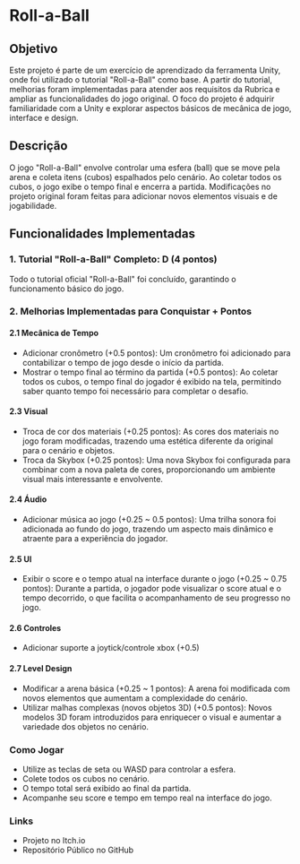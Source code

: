
# Roll-a-Ball

## Objetivo
Este projeto é parte de um exercício de aprendizado da ferramenta Unity, onde foi utilizado o tutorial "Roll-a-Ball" como base. A partir do tutorial, melhorias foram implementadas para atender aos requisitos da Rubrica e ampliar as funcionalidades do jogo original. O foco do projeto é adquirir familiaridade com a Unity e explorar aspectos básicos de mecânica de jogo, interface e design.

## Descrição
O jogo "Roll-a-Ball" envolve controlar uma esfera (ball) que se move pela arena e coleta itens (cubos) espalhados pelo cenário. Ao coletar todos os cubos, o jogo exibe o tempo final e encerra a partida. Modificações no projeto original foram feitas para adicionar novos elementos visuais e de jogabilidade.

## Funcionalidades Implementadas

### 1. Tutorial "Roll-a-Ball" Completo: D (4 pontos)
Todo o tutorial oficial "Roll-a-Ball" foi concluído, garantindo o funcionamento básico do jogo.

### 2. Melhorias Implementadas para Conquistar + Pontos

#### 2.1 Mecânica de Tempo
- Adicionar cronômetro (+0.5 pontos): Um cronômetro foi adicionado para contabilizar o tempo de jogo desde o início da partida.
- Mostrar o tempo final ao término da partida (+0.5 pontos): Ao coletar todos os cubos, o tempo final do jogador é exibido na tela, permitindo saber quanto tempo foi necessário para completar o desafio.

#### 2.3 Visual
- Troca de cor dos materiais (+0.25 pontos): As cores dos materiais no jogo foram modificadas, trazendo uma estética diferente da original para o cenário e objetos.
- Troca da Skybox (+0.25 pontos): Uma nova Skybox foi configurada para combinar com a nova paleta de cores, proporcionando um ambiente visual mais interessante e envolvente.

#### 2.4 Áudio
- Adicionar música ao jogo (+0.25 ~ 0.5 pontos): Uma trilha sonora foi adicionada ao fundo do jogo, trazendo um aspecto mais dinâmico e atraente para a experiência do jogador.

#### 2.5 UI
- Exibir o score e o tempo atual na interface durante o jogo (+0.25 ~ 0.75 pontos): Durante a partida, o jogador pode visualizar o score atual e o tempo decorrido, o que facilita o acompanhamento de seu progresso no jogo.

#### 2.6 Controles
- Adicionar suporte a joytick/controle xbox (+0.5)

#### 2.7 Level Design
- Modificar a arena básica (+0.25 ~ 1 pontos): A arena foi modificada com novos elementos que aumentam a complexidade do cenário.
- Utilizar malhas complexas (novos objetos 3D) (+0.5 pontos):  Novos modelos 3D foram introduzidos para enriquecer o visual e aumentar a variedade dos objetos no cenário.

### Como Jogar
- Utilize as teclas de seta ou WASD para controlar a esfera.
- Colete todos os cubos no cenário.
- O tempo total será exibido ao final da partida.
- Acompanhe seu score e tempo em tempo real na interface do jogo.

### Links
- Projeto no Itch.io
- Repositório Público no GitHub
